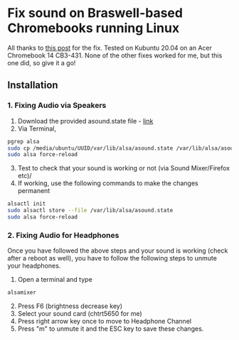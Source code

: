 # Fix sound on Braswell-based Chromebooks running Linux

All thanks to [this post](https://askubuntu.com/questions/974073/no-audio-on-acer-chromebook-14-under-ubuntu-17-10) for the fix. Tested on Kubuntu 20.04 on an Acer Chromebook 14 CB3-431. None of the other fixes worked for me, but this one did, so give it a go!

## Installation
### 1. Fixing Audio via Speakers
1. Download the provided asound.state file - [link](https://github.com/rgvxlens/EDGAR-Linux-Audio-Fix/blob/master/asound.state)
2. Via Terminal,
```bash
pgrep alsa
sudo cp /media/ubuntu/UUID/var/lib/alsa/asound.state /var/lib/alsa/asound.state
sudo alsa force-reload
````
3. Test to check that your sound is working or not (via Sound Mixer/Firefox etc)/
4. If working, use the following commands to make the changes permanent
```bash
alsactl init
sudo alsactl store --file /var/lib/alsa/asound.state
sudo alsa force-reload
```
### 2. Fixing Audio for Headphones
Once you have followed the above steps and your sound is working (check after a reboot as well), you have to follow the following steps to unmute your headphones.
1. Open a terminal and type
```bash
alsamixer
```
2. Press F6 (brightness decrease key)
3. Select your sound card (chtrt5650 for me)
4. Press right arrow key once to move to Headphone Channel
5. Press "m" to unmute it and the ESC key to save these changes.
